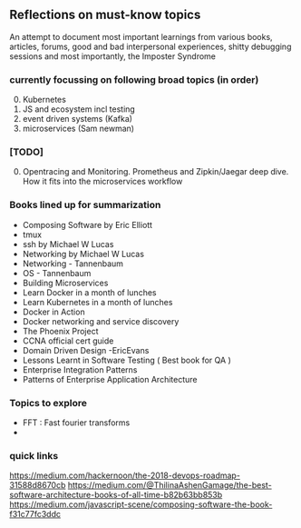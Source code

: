 ## Reflections on must-know topics

An attempt to document most important learnings from various books, articles, forums, good and bad interpersonal experiences, shitty debugging sessions and most importantly, the Imposter Syndrome

### currently focussing on following broad topics (in order)

0. Kubernetes
1. JS and ecosystem incl testing
2. event driven systems (Kafka)
3. microservices (Sam newman)

### [TODO]
0. Opentracing and Monitoring. Prometheus and Zipkin/Jaegar deep dive. How it fits into the microservices workflow


### Books lined up for summarization

- Composing Software by Eric Elliott
- tmux
- ssh by Michael W Lucas
- Networking by Michael W Lucas
- Networking - Tannenbaum
- OS - Tannenbaum
- Building Microservices
- Learn Docker in a month of lunches
- Learn Kubernetes in a month of lunches
- Docker in Action
- Docker networking and service discovery
- The Phoenix Project
- CCNA official cert guide
- Domain Driven Design -EricEvans
- Lessons Learnt in Software Testing ( Best book for QA )
- Enterprise Integration Patterns
- Patterns of Enterprise Application Architecture



### Topics to explore
- FFT : Fast fourier transforms
- 
### quick links
<https://medium.com/hackernoon/the-2018-devops-roadmap-31588d8670cb>
<https://medium.com/@ThilinaAshenGamage/the-best-software-architecture-books-of-all-time-b82b63bb853b>
<https://medium.com/javascript-scene/composing-software-the-book-f31c77fc3ddc>
